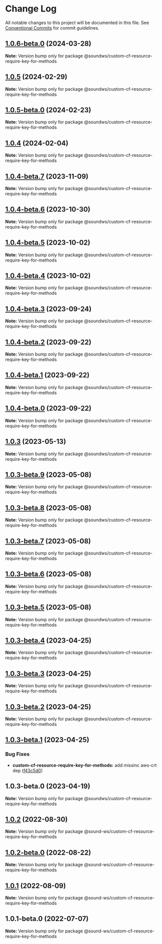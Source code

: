 # Change Log

All notable changes to this project will be documented in this file.
See [Conventional Commits](https://conventionalcommits.org) for commit guidelines.

## [1.0.6-beta.0](https://github.com/sound-ws/custom-cf-resource-require-key-for-methods/compare/@soundws/custom-cf-resource-require-key-for-methods@1.0.5...@soundws/custom-cf-resource-require-key-for-methods@1.0.6-beta.0) (2024-03-28)

**Note:** Version bump only for package @soundws/custom-cf-resource-require-key-for-methods





## [1.0.5](https://github.com/sound-ws/custom-cf-resource-require-key-for-methods/compare/@soundws/custom-cf-resource-require-key-for-methods@1.0.5-beta.0...@soundws/custom-cf-resource-require-key-for-methods@1.0.5) (2024-02-29)

**Note:** Version bump only for package @soundws/custom-cf-resource-require-key-for-methods





## [1.0.5-beta.0](https://github.com/sound-ws/custom-cf-resource-require-key-for-methods/compare/@soundws/custom-cf-resource-require-key-for-methods@1.0.4...@soundws/custom-cf-resource-require-key-for-methods@1.0.5-beta.0) (2024-02-23)

**Note:** Version bump only for package @soundws/custom-cf-resource-require-key-for-methods





## [1.0.4](https://github.com/sound-ws/custom-cf-resource-require-key-for-methods/compare/@soundws/custom-cf-resource-require-key-for-methods@1.0.4-beta.7...@soundws/custom-cf-resource-require-key-for-methods@1.0.4) (2024-02-04)

**Note:** Version bump only for package @soundws/custom-cf-resource-require-key-for-methods





## [1.0.4-beta.7](https://github.com/sound-ws/custom-cf-resource-require-key-for-methods/compare/@soundws/custom-cf-resource-require-key-for-methods@1.0.4-beta.6...@soundws/custom-cf-resource-require-key-for-methods@1.0.4-beta.7) (2023-11-09)

**Note:** Version bump only for package @soundws/custom-cf-resource-require-key-for-methods





## [1.0.4-beta.6](https://github.com/sound-ws/custom-cf-resource-require-key-for-methods/compare/@soundws/custom-cf-resource-require-key-for-methods@1.0.4-beta.5...@soundws/custom-cf-resource-require-key-for-methods@1.0.4-beta.6) (2023-10-30)

**Note:** Version bump only for package @soundws/custom-cf-resource-require-key-for-methods





## [1.0.4-beta.5](https://github.com/sound-ws/custom-cf-resource-require-key-for-methods/compare/@soundws/custom-cf-resource-require-key-for-methods@1.0.4-beta.4...@soundws/custom-cf-resource-require-key-for-methods@1.0.4-beta.5) (2023-10-02)

**Note:** Version bump only for package @soundws/custom-cf-resource-require-key-for-methods





## [1.0.4-beta.4](https://github.com/sound-ws/custom-cf-resource-require-key-for-methods/compare/@soundws/custom-cf-resource-require-key-for-methods@1.0.4-beta.3...@soundws/custom-cf-resource-require-key-for-methods@1.0.4-beta.4) (2023-10-02)

**Note:** Version bump only for package @soundws/custom-cf-resource-require-key-for-methods





## [1.0.4-beta.3](https://github.com/sound-ws/custom-cf-resource-require-key-for-methods/compare/@soundws/custom-cf-resource-require-key-for-methods@1.0.4-beta.2...@soundws/custom-cf-resource-require-key-for-methods@1.0.4-beta.3) (2023-09-24)

**Note:** Version bump only for package @soundws/custom-cf-resource-require-key-for-methods





## [1.0.4-beta.2](https://github.com/sound-ws/custom-cf-resource-require-key-for-methods/compare/@soundws/custom-cf-resource-require-key-for-methods@1.0.4-beta.1...@soundws/custom-cf-resource-require-key-for-methods@1.0.4-beta.2) (2023-09-22)

**Note:** Version bump only for package @soundws/custom-cf-resource-require-key-for-methods





## [1.0.4-beta.1](https://github.com/sound-ws/custom-cf-resource-require-key-for-methods/compare/@soundws/custom-cf-resource-require-key-for-methods@1.0.3...@soundws/custom-cf-resource-require-key-for-methods@1.0.4-beta.1) (2023-09-22)

**Note:** Version bump only for package @soundws/custom-cf-resource-require-key-for-methods





## [1.0.4-beta.0](https://github.com/sound-ws/custom-cf-resource-require-key-for-methods/compare/@soundws/custom-cf-resource-require-key-for-methods@1.0.3...@soundws/custom-cf-resource-require-key-for-methods@1.0.4-beta.0) (2023-09-22)

**Note:** Version bump only for package @soundws/custom-cf-resource-require-key-for-methods





## [1.0.3](https://github.com/sound-ws/custom-cf-resource-require-key-for-methods/compare/@soundws/custom-cf-resource-require-key-for-methods@1.0.3-beta.9...@soundws/custom-cf-resource-require-key-for-methods@1.0.3) (2023-05-13)

**Note:** Version bump only for package @soundws/custom-cf-resource-require-key-for-methods





## [1.0.3-beta.9](https://github.com/sound-ws/custom-cf-resource-require-key-for-methods/compare/@soundws/custom-cf-resource-require-key-for-methods@1.0.3-beta.8...@soundws/custom-cf-resource-require-key-for-methods@1.0.3-beta.9) (2023-05-08)

**Note:** Version bump only for package @soundws/custom-cf-resource-require-key-for-methods





## [1.0.3-beta.8](https://github.com/sound-ws/custom-cf-resource-require-key-for-methods/compare/@soundws/custom-cf-resource-require-key-for-methods@1.0.3-beta.7...@soundws/custom-cf-resource-require-key-for-methods@1.0.3-beta.8) (2023-05-08)

**Note:** Version bump only for package @soundws/custom-cf-resource-require-key-for-methods





## [1.0.3-beta.7](https://github.com/sound-ws/custom-cf-resource-require-key-for-methods/compare/@soundws/custom-cf-resource-require-key-for-methods@1.0.3-beta.6...@soundws/custom-cf-resource-require-key-for-methods@1.0.3-beta.7) (2023-05-08)

**Note:** Version bump only for package @soundws/custom-cf-resource-require-key-for-methods





## [1.0.3-beta.6](https://github.com/sound-ws/custom-cf-resource-require-key-for-methods/compare/@soundws/custom-cf-resource-require-key-for-methods@1.0.3-beta.5...@soundws/custom-cf-resource-require-key-for-methods@1.0.3-beta.6) (2023-05-08)

**Note:** Version bump only for package @soundws/custom-cf-resource-require-key-for-methods





## [1.0.3-beta.5](https://github.com/sound-ws/custom-cf-resource-require-key-for-methods/compare/@soundws/custom-cf-resource-require-key-for-methods@1.0.3-beta.4...@soundws/custom-cf-resource-require-key-for-methods@1.0.3-beta.5) (2023-05-08)

**Note:** Version bump only for package @soundws/custom-cf-resource-require-key-for-methods





## [1.0.3-beta.4](https://github.com/sound-ws/monorepo/compare/@soundws/custom-cf-resource-require-key-for-methods@1.0.3-beta.2...@soundws/custom-cf-resource-require-key-for-methods@1.0.3-beta.4) (2023-04-25)

**Note:** Version bump only for package @soundws/custom-cf-resource-require-key-for-methods





## [1.0.3-beta.3](https://github.com/sound-ws/monorepo/compare/@soundws/custom-cf-resource-require-key-for-methods@1.0.3-beta.2...@soundws/custom-cf-resource-require-key-for-methods@1.0.3-beta.3) (2023-04-25)

**Note:** Version bump only for package @soundws/custom-cf-resource-require-key-for-methods





## [1.0.3-beta.2](https://github.com/sound-ws/monorepo/compare/@soundws/custom-cf-resource-require-key-for-methods@1.0.3-beta.1...@soundws/custom-cf-resource-require-key-for-methods@1.0.3-beta.2) (2023-04-25)

**Note:** Version bump only for package @soundws/custom-cf-resource-require-key-for-methods





## [1.0.3-beta.1](https://github.com/sound-ws/monorepo/compare/@soundws/custom-cf-resource-require-key-for-methods@1.0.3-beta.0...@soundws/custom-cf-resource-require-key-for-methods@1.0.3-beta.1) (2023-04-25)


### Bug Fixes

* **custom-cf-resource-require-key-for-methods:** add missinc aws-crt dep ([f43c5d0](https://github.com/sound-ws/monorepo/commit/f43c5d0111de447d0fdf3e683d2dfe16804f0056))





## 1.0.3-beta.0 (2023-04-19)

**Note:** Version bump only for package @soundws/custom-cf-resource-require-key-for-methods





## [1.0.2](https://github.com/sound-ws/monorepo/compare/@sound-ws/custom-cf-resource-require-key-for-methods@1.0.2-beta.0...@sound-ws/custom-cf-resource-require-key-for-methods@1.0.2) (2022-08-30)

**Note:** Version bump only for package @sound-ws/custom-cf-resource-require-key-for-methods





## [1.0.2-beta.0](https://github.com/sound-ws/monorepo/compare/@sound-ws/custom-cf-resource-require-key-for-methods@1.0.1...@sound-ws/custom-cf-resource-require-key-for-methods@1.0.2-beta.0) (2022-08-22)

**Note:** Version bump only for package @sound-ws/custom-cf-resource-require-key-for-methods





## [1.0.1](https://github.com/sound-ws/monorepo/compare/@sound-ws/custom-cf-resource-require-key-for-methods@1.0.1-beta.0...@sound-ws/custom-cf-resource-require-key-for-methods@1.0.1) (2022-08-09)

**Note:** Version bump only for package @sound-ws/custom-cf-resource-require-key-for-methods





## 1.0.1-beta.0 (2022-07-07)

**Note:** Version bump only for package @sound-ws/custom-cf-resource-require-key-for-methods
